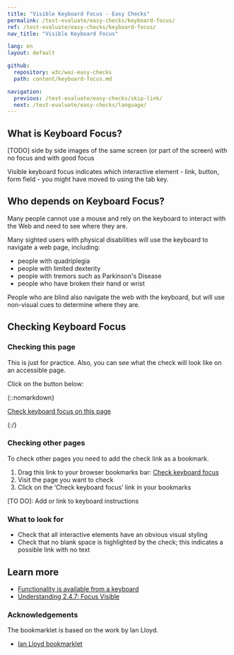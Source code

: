 ```yaml
---
title: "Visible Keyboard Focus - Easy Checks"
permalink: /test-evaluate/easy-checks/keyboard-focus/
ref: /test-evaluate/easy-checks/keyboard-focus/
nav_title: "Visible Keyboard Focus"

lang: en
layout: default

github:
  repository: w3c/wai-easy-checks
  path: content/keyboard-focus.md

navigation:
  previous: /test-evaluate/easy-checks/skip-link/
  next: /test-evaluate/easy-checks/language/
---
```


## What is Keyboard Focus?

[TODO] side by side images of the same screen (or part of the screen) with no focus and with good focus

Visible keyboard focus indicates which interactive element - link, button, form field - you might have moved to using the tab key. 

## Who depends on Keyboard Focus?

Many people cannot use a mouse and rely on the keyboard to interact with the Web and need to see where they are. 

Many sighted users with physical disabilities will use the keyboard to navigate a web page, including:
* people with quadriplegia
* people with limited dexterity
* people with tremors such as Parkinson's Disease
* people who have broken their hand or wrist

People who are blind also navigate the web with the keyboard, but will use non-visual cues to determine where they are.

## Checking Keyboard Focus

### Checking this page

This is just for practice. Also, you can see what the check will look like on an accessible page.

Click on the button below:

{::nomarkdown}
<p>
  <a class="button active" href="javascript:void%20function(){document.querySelectorAll(%22%23wai-styles,%23wai-info-box%22).forEach(a=%3E{a.remove()}),document.querySelector(%22body%22).insertAdjacentHTML(%22afterbegin%22,%22%3Cstyle%20id='wai-styles'%3E%23wai-info-box{z-index:1000;color:black;font-family:Noto%20Sans,Trebuchet%20MS,Helvetica%20Neue,Arial,sans-serif;border:solid%201px%20%23ddd;background-color:%23fff;box-shadow:0%204px%208px%200%20rgba(0,0,0,0.2),0%206px%2020px%200%20rgba(0,0,0,0.19);}%23wai-info-box%20header{font-weight:700;background-color:%23f2f2f2;color:%23005a6a;padding:8px%2016px;}%23wai-info-box%20header%20a{float:right;text-decoration:none}%23wai-info-box%20div{padding:8px%2016px;}.wai-more-info{position:fixed;bottom:5em;right:5em}}%3C/style%3E%22);for(const%20b%20of%20document.querySelectorAll(%22a[href],button,select,input:not([type=\%22hidden\%22]),textarea,summary,details,area,[tabindex],[contenteditable]:not([contenteditable=\%22false\%22])%22)){b.setAttribute(%22data-style%22,b.getAttribute(%22style%22));let%20c=%22%22;b.style.transition=%22none%22,b.focus();let%20d=getComputedStyle(b);for(var%20a=0;a%3Cd.length;a++)c+=d[a]+%22:%22+d.getPropertyValue(d[a])+%22;%22;b.setAttribute(%22style%22,c)}document.querySelector(%22body%22).insertAdjacentHTML(%22beforeend%22,%22%3Caside%20id=\%22wai-info-box\%22%20class=\%22wai-more-info\%22%3E%3Cheader%3EFind%20out%20more%3Ca%20href='javascript:document.querySelectorAll(\%22%23wai-styles,%23wai-info-box\%22).forEach(function(el){el.remove()});document.querySelectorAll(\%22[data-style]\%22).forEach(function(el){el.setAttribute(\%22style\%22,el.getAttribute(\%22data-style\%22))});'%20aria-label='dismiss'%3EX%3C/a%3E%3C/header%3E%3Cdiv%3E%3Ca%20href=\%22https://w3.org/wai/easy-checks/keyboard-focus/\%22%3EChecking%20Keyboard%20Focus%3C/a%3E%3C/div%3E%3C/aside%3E%22)}();">Check keyboard focus on this page</a>
</p>
{:/}

### Checking other pages

To check other pages you need to add the check link as a bookmark.

1. Drag this link to your browser bookmarks bar: <a href="javascript:void%20function(){document.querySelectorAll(%22%23wai-styles,%23wai-info-box%22).forEach(a=%3E{a.remove()}),document.querySelector(%22body%22).insertAdjacentHTML(%22afterbegin%22,%22%3Cstyle%20id='wai-styles'%3E%23wai-info-box{z-index:1000;color:black;font-family:Noto%20Sans,Trebuchet%20MS,Helvetica%20Neue,Arial,sans-serif;border:solid%201px%20%23ddd;background-color:%23fff;box-shadow:0%204px%208px%200%20rgba(0,0,0,0.2),0%206px%2020px%200%20rgba(0,0,0,0.19);}%23wai-info-box%20header{font-weight:700;background-color:%23f2f2f2;color:%23005a6a;padding:8px%2016px;}%23wai-info-box%20header%20a{float:right;text-decoration:none}%23wai-info-box%20div{padding:8px%2016px;}.wai-more-info{position:fixed;bottom:5em;right:5em}}%3C/style%3E%22);for(const%20b%20of%20document.querySelectorAll(%22a[href],button,select,input:not([type=\%22hidden\%22]),textarea,summary,details,area,[tabindex],[contenteditable]:not([contenteditable=\%22false\%22])%22)){b.setAttribute(%22data-style%22,b.getAttribute(%22style%22));let%20c=%22%22;b.style.transition=%22none%22,b.focus();let%20d=getComputedStyle(b);for(var%20a=0;a%3Cd.length;a++)c+=d[a]+%22:%22+d.getPropertyValue(d[a])+%22;%22;b.setAttribute(%22style%22,c)}document.querySelector(%22body%22).insertAdjacentHTML(%22beforeend%22,%22%3Caside%20id=\%22wai-info-box\%22%20class=\%22wai-more-info\%22%3E%3Cheader%3EFind%20out%20more%3Ca%20href='javascript:document.querySelectorAll(\%22%23wai-styles,%23wai-info-box\%22).forEach(function(el){el.remove()});document.querySelectorAll(\%22[data-style]\%22).forEach(function(el){el.setAttribute(\%22style\%22,el.getAttribute(\%22data-style\%22))});'%20aria-label='dismiss'%3EX%3C/a%3E%3C/header%3E%3Cdiv%3E%3Ca%20href=\%22https://w3.org/wai/easy-checks/keyboard-focus/\%22%3EChecking%20Keyboard%20Focus%3C/a%3E%3C/div%3E%3C/aside%3E%22)}();">Check keyboard focus</a>
2. Visit the page you want to check
3. Click on the ‘Check keyboard focus’ link in your bookmarks

[TO DO]: Add or link to keyboard instructions

### What to look for

* Check that all interactive elements have an obvious visual styling
* Check that no blank space is highlighted by the check; this indicates a possible link with no text

## Learn more

* [Functionality is available from a keyboard](https://www.w3.org/WAI/fundamentals/accessibility-principles/#keyboard)
* [Understanding 2.4.7: Focus Visible](https://www.w3.org/WAI/WCAG22/Understanding/focus-visible)

### Acknowledgements

The bookmarklet is based on the work by Ian Lloyd.

* [Ian Lloyd bookmarklet](https://a11y-tools.com/bookmarklets/#focusstyles)
